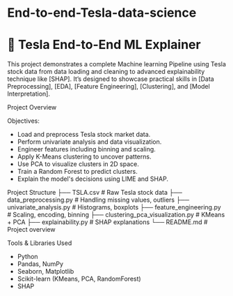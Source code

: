 # End-to-end-Tesla-data-science
# 🚗 Tesla End-to-End ML Explainer

This project demonstrates a complete Machine learning Pipeline using Tesla stock data from data loading and cleaning to advanced explainability technique like [SHAP]. It’s designed to showcase practical skills in [Data Preprocessing], [EDA], [Feature Engineering], [Clustering], and [Model Interpretation].


Project Overview

Objectives:
- Load and preprocess Tesla stock market data.
- Perform univariate analysis and data visualization.
- Engineer features including binning and scaling.
- Apply K-Means clustering to uncover patterns.
- Use PCA to visualize clusters in 2D space.
- Train a Random Forest to predict clusters.
- Explain the model's decisions using LIME and SHAP.

Project Structure
├── TSLA.csv # Raw Tesla stock data
├── data_preprocessing.py # Handling missing values, outliers
├── univariate_analysis.py # Histograms, boxplots
├── feature_engineering.py # Scaling, encoding, binning
├── clustering_pca_visualization.py # KMeans + PCA
├── explainability.py # SHAP explanations
└── README.md # Project overview


Tools & Libraries Used

- Python
- Pandas, NumPy
- Seaborn, Matplotlib
- Scikit-learn (KMeans, PCA, RandomForest)
- SHAP
